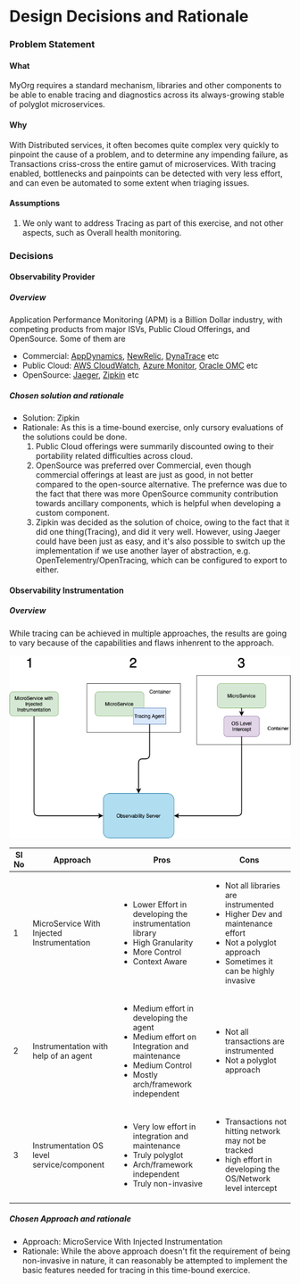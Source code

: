 # Design Decisions and Rationale

### Problem Statement

#### What
MyOrg requires a standard mechanism, libraries and other components to be able to enable tracing and diagnostics across its always-growing stable of polyglot microservices.

#### Why
With Distributed services, it often becomes quite complex very quickly to pinpoint the cause of a problem, and to determine any impending failure, as Transactions criss-cross the entire gamut of microservices. With tracing enabled, bottlenecks and painpoints can be detected with very less effort, and can even be automated to some extent when triaging issues.

#### Assumptions
1. We only want to address Tracing as part of this exercise, and not other aspects, such as Overall health monitoring.

### Decisions

#### Observability Provider
##### Overview
Application Performance Monitoring (APM) is a Billion Dollar industry, with competing products from major ISVs, Public Cloud Offerings, and OpenSource. Some of them are
- Commercial: [AppDynamics](https://www.appdynamics.com/), [NewRelic](https://newrelic.com/), [DynaTrace](https://www.dynatrace.com/) etc
- Public Cloud: [AWS CloudWatch](https://aws.amazon.com/cloudwatch/), [Azure Monitor](https://docs.microsoft.com/en-us/azure/azure-monitor/overview), [Oracle OMC](https://docs.oracle.com/en/cloud/paas/management-cloud/index.html) etc
- OpenSource: [Jaeger](https://www.jaegertracing.io/), [Zipkin](https://zipkin.io/) etc

##### Chosen solution and rationale
- Solution: Zipkin
- Rationale: As this is a time-bound exercise, only cursory evaluations of the solutions could be done.
  1. Public Cloud offerings were summarily discounted owing to their portability related difficulties across cloud.
  2. OpenSource was preferred over Commercial, even though commercial offerings at least are just as good, in not better compared to the open-source alternative. The prefernce was due to the fact that there was more OpenSource community contribution towards ancillary components, which is helpful when developing a custom component. 
  3. Zipkin was decided as the solution of choice, owing to the fact that it did one thing(Tracing), and did it very well. However, using Jaeger could have been just as easy, and it's also possible to switch up the implementation if we use another layer of abstraction, e.g. OpenTelementry/OpenTracing, which can be configured to export to either.

#### Observability Instrumentation
##### Overview
While tracing can be achieved in multiple approaches, the results are going to vary because of the capabilities and flaws inhenrent to the approach.

![Instrumentation Approaches](Tracing-Instrumentation-Approaches.png)

|Sl No|Approach|Pros|Cons|
|---|---|---|---|
|1|MicroService With Injected Instrumentation|<ul><li>Lower Effort in developing the instrumentation library</li><li>High Granularity</li><li>More Control</li><li>Context Aware</li></ul>|<ul><li>Not all libraries are instrumented</li><li>Higher Dev and maintenance effort</li><li>Not a polyglot approach</li><li>Sometimes it can be highly invasive</li></ul>| 
|2|Instrumentation with help of an agent|<ul><li>Medium effort in developing the agent</li><li>Medium effort on Integration and maintenance</li><li>Medium Control</li><li>Mostly arch/framework independent</li></ul>|<ul><li>Not all transactions are instrumented</li><li>Not a polyglot approach</li></ul>| 
|3|Instrumentation OS level service/component|<ul><li>Very low effort in integration and maintenance</li><li>Truly polyglot</li><li>Arch/framework independent</li><li>Truly non-invasive</li></ul>|<ul><li>Transactions not hitting network may not be tracked</li><li>high effort in developing the OS/Network level intercept</li></ul>| 

##### Chosen Approach and rationale
- Approach: MicroService With Injected Instrumentation	
- Rationale: While the above approach doesn't fit the requirement of being non-invasive in nature, it can reasonably be attempted to implement the basic features needed for tracing in this time-bound exercice.